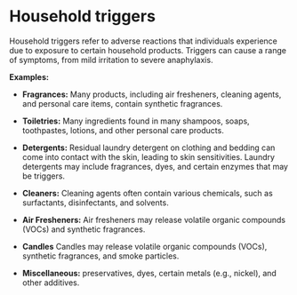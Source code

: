 # Household triggers

Household triggers refer to adverse reactions that individuals experience due to exposure to certain household products. Triggers can cause a range of symptoms, from mild irritation to severe anaphylaxis.

**Examples:**

* **Fragrances:** Many products, including air fresheners, cleaning agents, and personal care items, contain synthetic fragrances.
   
* **Toiletries:** Many ingredients found in many shampoos, soaps, toothpastes, lotions, and other personal care products.

* **Detergents:** Residual laundry detergent on clothing and bedding can come into contact with the skin, leading to skin sensitivities. Laundry detergents may include fragrances, dyes, and certain enzymes that may be triggers.

* **Cleaners:** Cleaning agents often contain various chemicals, such as surfactants, disinfectants, and solvents.

* **Air Fresheners:** Air fresheners may release volatile organic compounds (VOCs) and synthetic fragrances.

* **Candles** Candles may release volatile organic compounds (VOCs), synthetic fragrances, and smoke particles.

* **Miscellaneous:** preservatives, dyes, certain metals (e.g., nickel), and other additives.
